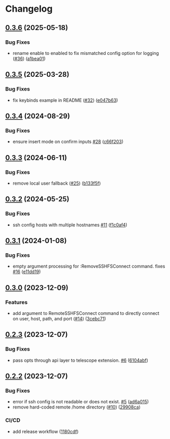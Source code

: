 # Changelog

## [0.3.6](https://github.com/nosduco/remote-sshfs.nvim/compare/v0.3.5...v0.3.6) (2025-05-18)


### Bug Fixes

* rename enable to enabled to fix mismatched config option for logging ([#36](https://github.com/nosduco/remote-sshfs.nvim/issues/36)) ([a1bea01](https://github.com/nosduco/remote-sshfs.nvim/commit/a1bea018c1b43ca8cc8a6e9adc4128e07610fd34))

## [0.3.5](https://github.com/nosduco/remote-sshfs.nvim/compare/v0.3.4...v0.3.5) (2025-03-28)


### Bug Fixes

* fix keybinds example in README ([#32](https://github.com/nosduco/remote-sshfs.nvim/issues/32)) ([e047b63](https://github.com/nosduco/remote-sshfs.nvim/commit/e047b6340653538efa57a8164cdcb1f729325689))

## [0.3.4](https://github.com/nosduco/remote-sshfs.nvim/compare/v0.3.3...v0.3.4) (2024-08-29)


### Bug Fixes

* ensure insert mode on confirm inputs [#28](https://github.com/nosduco/remote-sshfs.nvim/issues/28) ([c66f203](https://github.com/nosduco/remote-sshfs.nvim/commit/c66f2032bacf9c3cc5365d4e157a68876dbbb9ab))

## [0.3.3](https://github.com/nosduco/remote-sshfs.nvim/compare/v0.3.2...v0.3.3) (2024-06-11)


### Bug Fixes

* remove local user fallback ([#25](https://github.com/nosduco/remote-sshfs.nvim/issues/25)) ([b133f5f](https://github.com/nosduco/remote-sshfs.nvim/commit/b133f5f4262a92a7ce1b867abaf511cf22eccea7))

## [0.3.2](https://github.com/nosduco/remote-sshfs.nvim/compare/v0.3.1...v0.3.2) (2024-05-25)


### Bug Fixes

* ssh config hosts with multiple hostnames [#11](https://github.com/nosduco/remote-sshfs.nvim/issues/11) ([f1c0af4](https://github.com/nosduco/remote-sshfs.nvim/commit/f1c0af44362ebf475ee01a13377a42b17b348df7))

## [0.3.1](https://github.com/nosduco/remote-sshfs.nvim/compare/v0.3.0...v0.3.1) (2024-01-08)


### Bug Fixes

* empty argument processing for :RemoveSSHFSConnect command. fixes [#16](https://github.com/nosduco/remote-sshfs.nvim/issues/16) ([e11dd19](https://github.com/nosduco/remote-sshfs.nvim/commit/e11dd19c2ecf9881022429d1bca08d9bfd95c6c6))

## [0.3.0](https://github.com/nosduco/remote-sshfs.nvim/compare/v0.2.3...v0.3.0) (2023-12-09)


### Features

* add argument to RemoteSSHFSConnect command to directly connect on user, host, path, and port ([#14](https://github.com/nosduco/remote-sshfs.nvim/issues/14)) ([3cebc71](https://github.com/nosduco/remote-sshfs.nvim/commit/3cebc7140ecb56aa613e66e8404a30d31f618b2e))

## [0.2.3](https://github.com/nosduco/remote-sshfs.nvim/compare/v0.2.2...v0.2.3) (2023-12-07)


### Bug Fixes

* pass opts through api layer to telescope extension. [#6](https://github.com/nosduco/remote-sshfs.nvim/issues/6) ([6104abf](https://github.com/nosduco/remote-sshfs.nvim/commit/6104abf11fc891d89ac62f1a972d04d3641b9f96))

## [0.2.2](https://github.com/nosduco/remote-sshfs.nvim/compare/v0.2.1...v0.2.2) (2023-12-07)


### Bug Fixes

* error if ssh config is not readable or does not exist. [#5](https://github.com/nosduco/remote-sshfs.nvim/issues/5) ([ad6a015](https://github.com/nosduco/remote-sshfs.nvim/commit/ad6a015de9ed066e87c80431b77d64e560070330))
* remove hard-coded remote /home directory ([#10](https://github.com/nosduco/remote-sshfs.nvim/issues/10)) ([29908ca](https://github.com/nosduco/remote-sshfs.nvim/commit/29908ca45ebff903d6a0a944acbed0674fbe767d))


### CI/CD

* add release workflow ([1180cdf](https://github.com/nosduco/remote-sshfs.nvim/commit/1180cdf665404c4ec7a766ac6d0457b42e688376))
